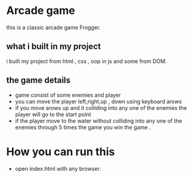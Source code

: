#  Arcade game 
this is a classic arcade game Frogger.
## what i built in my project ##
i built my project from html , css , oop in js and some from DOM.
##  the game  details ##
* game consist of  some enemies and player 
* you can move the player left,right,up , down using keyboard arows
* if you move arows up and  it colliding into any one of the enemies the player will go to the start point 
* if the player move to the water without colliding into any one of the enemies through 5 times the game  you win the game .
 #  How you can run this 
 - open index.html with any browser.

